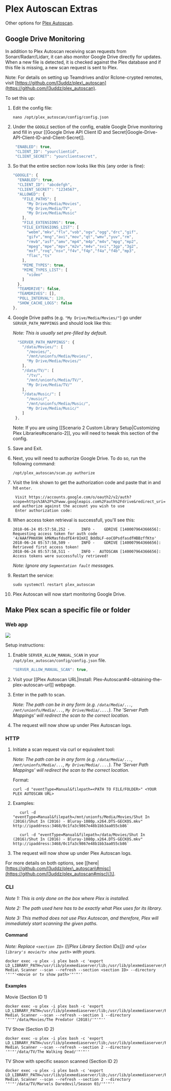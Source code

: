 # Plex Autoscan Extras

Other options for [Plex Autoscan](https://github.com/l3uddz/plex_autoscan).

## Google Drive Monitoring

In addition to Plex Autoscan receiving scan requests from Sonarr/Radarr/Lidarr, it can also monitor Google Drive directly for updates. When a new file is detected, it is checked against the Plex database and if this file is missing, a new scan request is sent to Plex.

Note: For details on setting up Teamdrives and/or Rclone-crypted remotes, visit [https://github.com/l3uddz/plex\_autoscan](https://github.com/l3uddz/plex_autoscan).

To set this up:

1. Edit the config file:

   ```text
   nano /opt/plex_autoscan/config/config.json
   ```

2. Under the `GOOGLE` section of the config, enable Google Drive monitoring and fill in your \[\[Google Drive API Client ID and Secret\|Google-Drive-API-Client-ID-and-Client-Secret\]\].

   ```javascript
    "ENABLED": true,
    "CLIENT_ID": "yourclientid",
    "CLIENT_SECRET": "yourclientsecret",
   ```

3. So that the entire section now looks like this \(any order is fine\):

   ```javascript
   "GOOGLE": {
     "ENABLED": true,
     "CLIENT_ID": "abcdefgh",
     "CLIENT_SECRET": "1234567",
     "ALLOWED": {
       "FILE_PATHS": [
         "My Drive/Media/Movies",
         "My Drive/Media/TV",
         "My Drive/Media/Music"
       ],
       "FILE_EXTENSIONS": true,
       "FILE_EXTENSIONS_LIST": [
         "webm","mkv","flv","vob","ogv","ogg","drc","gif",
         "gifv","mng","avi","mov","qt","wmv","yuv","rm",
         "rmvb","asf","amv","mp4","m4p","m4v","mpg","mp2",
         "mpeg","mpe","mpv","m2v","m4v","svi","3gp","3g2",
         "mxf","roq","nsv","f4v","f4p","f4a","f4b","mp3",
         "flac","ts"
       ],
       "MIME_TYPES": true,
       "MIME_TYPES_LIST": [
         "video"
       ]
     },
     "TEAMDRIVE": false,
     "TEAMDRIVES": [],
     "POLL_INTERVAL": 120,
     "SHOW_CACHE_LOGS": false
   },
   ```

4. Google Drive paths \(e.g. `"My Drive/Media/Movies/"`\) go under `SERVER_PATH_MAPPINGS` and should look like this:

   _Note: This is usually set pre-filled by default._

   ```javascript
     "SERVER_PATH_MAPPINGS": {
       "/data/Movies/": [
         "/movies/",
         "/mnt/unionfs/Media/Movies/",
         "My Drive/Media/Movies/"
       ],
       "/data/TV/": [
         "/tv/",
         "/mnt/unionfs/Media/TV/",
         "My Drive/Media/TV/"
       ],
       "/data/Music/": [
         "/music/",
         "/mnt/unionfs/Media/Music/",
         "My Drive/Media/Music/"
       ]
    },
   ```

   Note: If you are using \[\[Scenario 2 Custom Library Setup\|Customizing Plex Libraries\#scenario-2\]\], you will need to tweak this section of the config.

5. Save and Exit.
6. Next, you will need to authorize Google Drive. To do so, run the following command:

   ```text
   /opt/plex_autoscan/scan.py authorize
   ```

7. Visit the link shown to get the authorization code and paste that in and hit `enter`.

   ```text
    Visit https://accounts.google.com/o/oauth2/v2/auth?scope=https%3A%2F%2Fwww.googleapis.com%2Fauth%2Fdrive&redirect_uri=urn%3Aietf%3Awg%3Aoauth%3A2.0%3Aoob&response_type=code&client_id=&access_type=offline and authorize against the account you wish to use
    Enter authorization code:
   ```

8. When access token retrieval is successfull, you'll see this:

   ```text
   2018-06-24 05:57:58,252 -     INFO -    GDRIVE [140007964366656]: Requesting access token for auth code '4/AAAfPHmX9H_kMkMasfdsdfE4r8ImXI_BddbLF-eoCOPsdfasdfHBBzffKto'
   2018-06-24 05:57:58,509 -     INFO -    GDRIVE [140007964366656]: Retrieved first access token!
   2018-06-24 05:57:58,511 -     INFO -  AUTOSCAN [140007964366656]: Access tokens were successfully retrieved!
   ```

   _Note: Ignore any `Segmentation fault` messages._

9. Restart the service:

   ```text
   sudo systemctl restart plex_autoscan
   ```

10. Plex Autoscan will now start monitoring Google Drive. 

## Make Plex scan a specific file or folder

### Web app

![](https://i.imgur.com/KTrbShI.png)

Setup instructions:

1. Enable `SERVER_ALLOW_MANUAL_SCAN` in your `/opt/plex_autoscan/config/config.json` file.

   ```javascript
   "SERVER_ALLOW_MANUAL_SCAN": true,
   ```

2. Visit your \[\[Plex Autoscan URL\|Install: Plex-Autoscan\#4-obtaining-the-plex-autoscan-url\]\] webpage.
3. Enter in the path to scan.

   _Note: The path can be in any form \(e.g. `/data/Media/...`, `/mnt/unionfs/Media/...`, `My Drive/Media/....`\). The 'Server Path Mappings' will redirect the scan to the correct location._

4. The request will now show up under Plex Autoscan logs.

### HTTP

1. Initiate a scan request via curl or equivalent tool:

   _Note: The path can be in any form \(e.g. `/data/Media/...`, `/mnt/unionfs/Media/...`, `My Drive/Media/....`\). The 'Server Path Mappings' will redirect the scan to the correct location._

   Format:

   ```text
   curl -d "eventType=Manual&filepath=<PATH TO FILE/FOLDER>" <YOUR PLEX AUTOSCAN URL>
   ```

2. Examples:

   ```text
      curl -d "eventType=Manual&filepath=/mnt/unionfs/Media/Movies/Shut In (2016)/Shut In (2016) - Bluray-1080p.x264.DTS-GECKOS.mkv" http://ipaddress:3468/0c1fa3c9867e48b1bb3aa055cb86`
   ```

   ```text
      curl -d "eventType=Manual&filepath=/data/Movies/Shut In (2016)/Shut In (2016) - Bluray-1080p.x264.DTS-GECKOS.mkv" http://ipaddress:3468/0c1fa3c9867e48b1bb3aa055cb86`
   ```

3. The request will now show up under Plex Autoscan logs.

For more details on both options, see \[\[here\|[https://github.com/l3uddz/plex\_autoscan\#misc](https://github.com/l3uddz/plex_autoscan#misc)\]\].

### CLI

_Note 1: This is only done on the box where Plex is installed._

_Note 2: The path used here has to be exactly what Plex uses for its library._

_Note 3: This method does not use Plex Autoscan, and therefore, Plex will immediately start scanning the given paths._

#### Command

_Note: Replace `<section ID>` \(\[\[Plex Library Section IDs\]\]\) and `<plex library's movie/tv show path>` with yours._

```text
docker exec -u plex -i plex bash -c 'export LD_LIBRARY_PATH=/usr/lib/plexmediaserver/lib;/usr/lib/plexmediaserver/Plex\ Media\ Scanner --scan --refresh --section <section ID> --directory '"'"'<movie or tv show path>'"'"''
```

#### Examples

Movie \(Section ID 1\)

```text
docker exec -u plex -i plex bash -c 'export LD_LIBRARY_PATH=/usr/lib/plexmediaserver/lib;/usr/lib/plexmediaserver/Plex\ Media\ Scanner --scan --refresh --section 1 --directory '"'"'/data/Movies/The Predator (2018)/'"'"''
```

TV Show \(Section ID 2\)

```text
docker exec -u plex -i plex bash -c 'export LD_LIBRARY_PATH=/usr/lib/plexmediaserver/lib;/usr/lib/plexmediaserver/Plex\ Media\ Scanner --scan --refresh --section 2 --directory '"'"'/data/TV/The Walking Dead/'"'"''
```

TV Show with specific season scanned \(Section ID 2\)

```text
docker exec -u plex -i plex bash -c 'export LD_LIBRARY_PATH=/usr/lib/plexmediaserver/lib;/usr/lib/plexmediaserver/Plex\ Media\ Scanner --scan --refresh --section 2 --directory '"'"'/data/TV/Marvels Daredevil/Season 03/'"'"''
```

